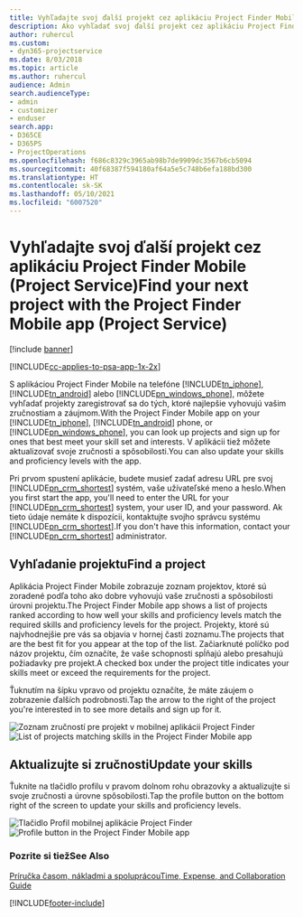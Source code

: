 ```yaml
---
title: Vyhľadajte svoj ďalší projekt cez aplikáciu Project Finder Mobile
description: Ako vyhľadať svoj ďalší projekt cez aplikáciu Project Finder Mobile pre Project Service
author: ruhercul
ms.custom:
- dyn365-projectservice
ms.date: 8/03/2018
ms.topic: article
ms.author: ruhercul
audience: Admin
search.audienceType:
- admin
- customizer
- enduser
search.app:
- D365CE
- D365PS
- ProjectOperations
ms.openlocfilehash: f686c8329c3965ab98b7de9909dc3567b6cb5094
ms.sourcegitcommit: 40f68387f594180af64a5e5c748b6efa188bd300
ms.translationtype: HT
ms.contentlocale: sk-SK
ms.lasthandoff: 05/10/2021
ms.locfileid: "6007520"
---
```

# <a name="find-your-next-project-with-the-project-finder-mobile-app-project-service"></a><span data-ttu-id="8e10d-103">Vyhľadajte svoj ďalší projekt cez aplikáciu Project Finder Mobile (Project Service)</span><span class="sxs-lookup"><span data-stu-id="8e10d-103">Find your next project with the Project Finder Mobile app (Project Service)</span></span>

[!include [banner](../includes/psa-now-project-operations.md)]

[!INCLUDE[cc-applies-to-psa-app-1x-2x](../includes/cc-applies-to-psa-app-1x-2x.md)]

<span data-ttu-id="8e10d-104">S aplikáciou Project Finder Mobile na telefóne [!INCLUDE[tn_iphone](../includes/tn-iphone.md)], [!INCLUDE[tn_android](../includes/tn-android.md)] alebo [!INCLUDE[pn_windows_phone](../includes/pn-windows-phone.md)], môžete vyhľadať projekty zaregistrovať sa do tých, ktoré najlepšie vyhovujú vašim zručnostiam a záujmom.</span><span class="sxs-lookup"><span data-stu-id="8e10d-104">With the Project Finder Mobile app on your [!INCLUDE[tn_iphone](../includes/tn-iphone.md)], [!INCLUDE[tn_android](../includes/tn-android.md)] phone, or [!INCLUDE[pn_windows_phone](../includes/pn-windows-phone.md)], you can look up projects and sign up for ones that best meet your skill set and interests.</span></span> <span data-ttu-id="8e10d-105">V aplikácii tiež môžete aktualizovať svoje zručnosti a spôsobilosti.</span><span class="sxs-lookup"><span data-stu-id="8e10d-105">You can also update your skills and proficiency levels with the app.</span></span>  
  
 <span data-ttu-id="8e10d-106">Pri prvom spustení aplikácie, budete musieť zadať adresu URL pre svoj [!INCLUDE[pn_crm_shortest](../includes/pn-crm-shortest.md)] systém, vaše užívateľské meno a heslo.</span><span class="sxs-lookup"><span data-stu-id="8e10d-106">When you first start the app, you'll need to enter the URL for your [!INCLUDE[pn_crm_shortest](../includes/pn-crm-shortest.md)] system, your user ID, and your password.</span></span> <span data-ttu-id="8e10d-107">Ak tieto údaje nemáte k dispozícii, kontaktujte svojho správcu systému [!INCLUDE[pn_crm_shortest](../includes/pn-crm-shortest.md)].</span><span class="sxs-lookup"><span data-stu-id="8e10d-107">If you don't have this information,  contact your [!INCLUDE[pn_crm_shortest](../includes/pn-crm-shortest.md)] administrator.</span></span>  
  
## <a name="find-a-project"></a><span data-ttu-id="8e10d-108">Vyhľadanie projektu</span><span class="sxs-lookup"><span data-stu-id="8e10d-108">Find a project</span></span>  
 <span data-ttu-id="8e10d-109">Aplikácia Project Finder Mobile zobrazuje zoznam projektov, ktoré sú zoradené podľa toho ako dobre vyhovujú vaše zručnosti a spôsobilosti úrovni projektu.</span><span class="sxs-lookup"><span data-stu-id="8e10d-109">The Project Finder Mobile app shows a list of projects ranked according to how well your skills and proficiency levels match the required skills and proficiency levels for the project.</span></span> <span data-ttu-id="8e10d-110">Projekty, ktoré sú najvhodnejšie pre vás sa objavia v hornej časti zoznamu.</span><span class="sxs-lookup"><span data-stu-id="8e10d-110">The projects that are the best fit for you appear at the top of the list.</span></span> <span data-ttu-id="8e10d-111">Začiarknuté políčko pod názov projektu, čím označíte, že vaše schopnosti spĺňajú alebo presahujú požiadavky pre projekt.</span><span class="sxs-lookup"><span data-stu-id="8e10d-111">A checked box under the project title indicates your skills meet or exceed the requirements for the project.</span></span>  
  
 <span data-ttu-id="8e10d-112">Ťuknutím na šípku vpravo od projektu označíte, že máte záujem o zobrazenie ďalších podrobnosti.</span><span class="sxs-lookup"><span data-stu-id="8e10d-112">Tap the arrow to the right of the project you're interested in to see more details and sign up for it.</span></span>  
  
 <span data-ttu-id="8e10d-113">![Zoznam zručností pre projekt v mobilnej aplikácii Project Finder](../psa/media/project-service-project-finder-list.png "Zoznam zručností pre projekt v mobilnej aplikácii Project Finder")</span><span class="sxs-lookup"><span data-stu-id="8e10d-113">![List of projects matching skills in the Project Finder Mobile app](../psa/media/project-service-project-finder-list.png "List of projects matching skills in the Project Finder Mobile app")</span></span>  
  
## <a name="update-your-skills"></a><span data-ttu-id="8e10d-114">Aktualizujte si zručnosti</span><span class="sxs-lookup"><span data-stu-id="8e10d-114">Update your skills</span></span>  
 <span data-ttu-id="8e10d-115">Ťuknite na tlačidlo profilu v pravom dolnom rohu obrazovky a aktualizujte si svoje zručnosti a úrovne spôsobilosti.</span><span class="sxs-lookup"><span data-stu-id="8e10d-115">Tap the profile button on the bottom right of the screen to update your skills and proficiency levels.</span></span>  
  
 <span data-ttu-id="8e10d-116">![Tlačidlo Profil mobilnej aplikácie Project Finder](../psa/media/project-service-project-finder-profile.png "Tlačidlo Profil mobilnej aplikácie Project Finder")</span><span class="sxs-lookup"><span data-stu-id="8e10d-116">![Profile button in the Project Finder Mobile app](../psa/media/project-service-project-finder-profile.png "Profile button in the Project Finder Mobile app")</span></span>  
  
### <a name="see-also"></a><span data-ttu-id="8e10d-117">Pozrite si tiež</span><span class="sxs-lookup"><span data-stu-id="8e10d-117">See Also</span></span>  
 [<span data-ttu-id="8e10d-118">Príručka časom, nákladmi a spoluprácou</span><span class="sxs-lookup"><span data-stu-id="8e10d-118">Time, Expense, and Collaboration Guide</span></span>](../psa/time-expense-collaboration-guide.md)


[!INCLUDE[footer-include](../includes/footer-banner.md)]